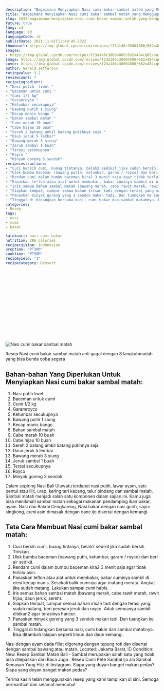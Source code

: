 ```yaml
---
description: "Bagaimana Menyiapkan Nasi cumi bakar sambal matah yang Menggugah Selera"
title: "Bagaimana Menyiapkan Nasi cumi bakar sambal matah yang Menggugah Selera"
slug: 1033-bagaimana-menyiapkan-nasi-cumi-bakar-sambal-matah-yang-menggugah-selera
future: true
lang: id
language: id
languageCode: id
publishDate: 2021-11-01T11:49:45.232Z 
thumbnail: https://img-global.cpcdn.com/recipes/f23a146c38004000/682x484cq65/nasi-cumi-bakar-sambal-matah-foto-resep-utama.webp
images:
- https://img-global.cpcdn.com/recipes/f23a146c38004000/682x484cq65/nasi-cumi-bakar-sambal-matah-foto-resep-utama.webp
image: https://img-global.cpcdn.com/recipes/f23a146c38004000/682x484cq65/nasi-cumi-bakar-sambal-matah-foto-resep-utama.webp
cover: https://img-global.cpcdn.com/recipes/f23a146c38004000/682x484cq65/nasi-cumi-bakar-sambal-matah-foto-resep-utama.webp
author: Gerald Jefferson
ratingvalue: 3.2
reviewcount: 7
recipeingredient:
- "Nasi putih  liwet "
- "Baceman untuk cumi "
- "Cumi 1/2 kg"
- "Garamroyco "
- "Ketumbar secukupnya"
- "Bawang putih 1 siung"
- "Kecap manis bango "
- "Bahan sambal matah "
- "Cabe merah 10 buah"
- "Cabe hijau 10 buah"
- "Sereh 2 batang ambil batang putihnya saja "
- "Daun jeruk 5 lembar"
- "Bawang merah 3 siung"
- "Jeruk sambal 1 buah"
- "Terasi secukupnya"
- "Royco "
- "Minyak goreng 3 sendok"
recipeinstructions:
- "Cuci bersih cumi, buang tintanya, belah2 sedikit jika sudah bersih. Tiriskan"
- "Ulek bumbu baceman (bawang putih, ketumbar, garam / royco) dan beri air sedikit."
- "Rendam cumi dalam bumbu baceman kira2 3 menit saja agar tidak terlalu asin."
- "Panaskan teflon atau alat untuk membakar, bakar cuminya sambil di olesi kecap manis. Sesekali balik cuminya agar matang merata. Angkat jika sudah matang. Lakukan sampai cumi habis."
- "Iris semua bahan sambal matah (bawang merah, cabe rawit merah, rawit hijau, daun jeruk, sereh)."
- "Siapkan tempat, campur semua bahan irisan tadi dengan terasi yang sudah matang, beri peresan jeruk dan royco. Aduk semuanya sambil ditekan2 agar terasinya hancur."
- "Panaskan minyak goreng yang 3 sendok makan tadi. Dan tuangkan ke sambal matah."
- "Tinggal di hidangkan bersama nasi, cumi bakar dan sambal matahnya. Bisa ditambah lalapan seperti timun dan daun kemangi."
categories:
- Resep
tags:
- nasi
- cumi
- bakar

katakunci: nasi cumi bakar 
nutrition: 296 calories
recipecuisine: Indonesian
preptime: "PT36M"
cooktime: "PT58M"
recipeyield: "3"
recipecategory: Dessert


     
    
    
    
    
    
    
    
    
    
    
      
    
---
```



![Nasi cumi bakar sambal matah](https://img-global.cpcdn.com/recipes/f23a146c38004000/682x484cq65/nasi-cumi-bakar-sambal-matah-foto-resep-utama.webp)

Resep Nasi cumi bakar sambal matah  anti gagal dengan 8 langkahmudah yang bisa bunda coba segera

<!--inarticleads1-->

## Bahan-bahan Yang Diperlukan Untuk Menyiapkan Nasi cumi bakar sambal matah:

1. Nasi putih  liwet 
1. Baceman untuk cumi 
1. Cumi 1/2 kg
1. Garamroyco 
1. Ketumbar secukupnya
1. Bawang putih 1 siung
1. Kecap manis bango 
1. Bahan sambal matah 
1. Cabe merah 10 buah
1. Cabe hijau 10 buah
1. Sereh 2 batang ambil batang putihnya saja 
1. Daun jeruk 5 lembar
1. Bawang merah 3 siung
1. Jeruk sambal 1 buah
1. Terasi secukupnya
1. Royco 
1. Minyak goreng 3 sendok

Dalam sepiring Nasi Bali Uluwatu terdapat nasi putih, lawar ayam, sate pentul atau lilit, urap, kering teri kacang, telur pindang dan sambal matah. Sambal matah menjadi salah satu komponen dalam sajian ini. Kamu juga bisa menikmati sambal matah sebagai makanan pendamping ikan bakar, ayam. Nasi dan Bakmi Cengkareng, Nasi bakar dengan nasi gurih, sayur singkong, cumi asin dimasak dengan cane ijo disertai dengan kemangI. 

<!--inarticleads2-->

## Tata Cara Membuat Nasi cumi bakar sambal matah:

1. Cuci bersih cumi, buang tintanya, belah2 sedikit jika sudah bersih. Tiriskan
1. Ulek bumbu baceman (bawang putih, ketumbar, garam / royco) dan beri air sedikit.
1. Rendam cumi dalam bumbu baceman kira2 3 menit saja agar tidak terlalu asin.
1. Panaskan teflon atau alat untuk membakar, bakar cuminya sambil di olesi kecap manis. Sesekali balik cuminya agar matang merata. Angkat jika sudah matang. Lakukan sampai cumi habis.
1. Iris semua bahan sambal matah (bawang merah, cabe rawit merah, rawit hijau, daun jeruk, sereh).
1. Siapkan tempat, campur semua bahan irisan tadi dengan terasi yang sudah matang, beri peresan jeruk dan royco. Aduk semuanya sambil ditekan2 agar terasinya hancur.
1. Panaskan minyak goreng yang 3 sendok makan tadi. Dan tuangkan ke sambal matah.
1. Tinggal di hidangkan bersama nasi, cumi bakar dan sambal matahnya. Bisa ditambah lalapan seperti timun dan daun kemangi.


Nasi dengan ayam dada fillet digoreng dengan tepung roti dan disertai dengan sambal bawang atau matah. Located: Jakarta Barat, ID Condition: New. Resep Sambal Matah Bali - Sambal merupakan salah satu yang tidak bisa dilepaskan dari Baca Juga : Resep Cumi Pete Sambal Ijo ala Sambal Kemasan Yang Hitz di Instagram. Siapa yang doyan banget makan pedas? Siapa yang doyan banget makan pedas? 

Terima kasih telah menggunakan resep yang kami tampilkan di sini. Semoga bermanfaat dan selamat mencoba!
